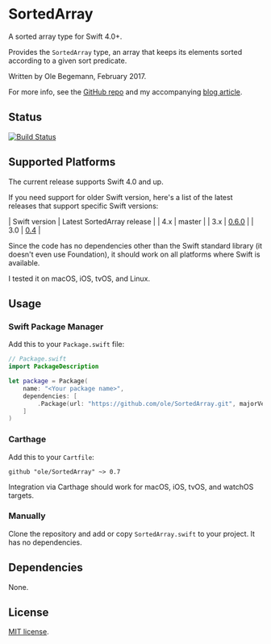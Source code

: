 # SortedArray

A sorted array type for Swift 4.0+.

Provides the `SortedArray` type, an array that keeps its elements sorted according to a given sort predicate.

Written by Ole Begemann, February 2017.

For more info, see the [GitHub repo](https://github.com/ole/SortedArray) and my accompanying [blog article](https://oleb.net/blog/2017/02/sorted-array/).

## Status

[![Build Status](https://travis-ci.org/ole/SortedArray.svg?branch=master)](https://travis-ci.org/ole/SortedArray)

## Supported Platforms

The current release supports Swift 4.0 and up.

If you need support for older Swift version, here's a list of the latest releases that support specific Swift versions:

| Swift version | Latest SortedArray release |
| 4.x | master |
| 3.x | [0.6.0](https://github.com/ole/SortedArray/releases/tag/0.6.0) |
| 3.0 | [0.4](https://github.com/ole/SortedArray/releases/tag/0.4.0) |

Since the code has no dependencies other than the Swift standard library (it doesn't even use Foundation), it should work on all platforms where Swift is available.

I tested it on macOS, iOS, tvOS, and Linux.

## Usage

### Swift Package Manager

Add this to your `Package.swift` file:

```swift
// Package.swift
import PackageDescription

let package = Package(
    name: "<Your package name>",
    dependencies: [
        .Package(url: "https://github.com/ole/SortedArray.git", majorVersion: 0)
    ]
)
```

### Carthage

Add this to your `Cartfile`:

```
github "ole/SortedArray" ~> 0.7
```

Integration via Carthage should work for macOS, iOS, tvOS, and watchOS targets.

### Manually

Clone the repository and add or copy `SortedArray.swift` to your project. It has no dependencies.

## Dependencies

None.

## License

[MIT license](https://github.com/ole/SortedArray/blob/master/LICENSE.txt).
